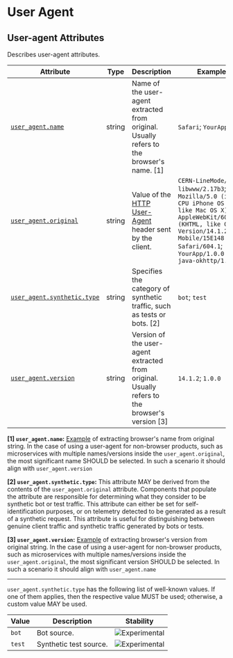 <!--- Hugo front matter used to generate the website version of this page:
--->

<!-- NOTE: THIS FILE IS AUTOGENERATED. DO NOT EDIT BY HAND. -->
<!-- see templates/registry/markdown/attribute_namespace.md.j2 -->

# User Agent

## User-agent Attributes

Describes user-agent attributes.

| Attribute                                                                                           | Type   | Description                                                                                                             | Examples                                                                                                                                                                                                                   | Stability                                                        |
| --------------------------------------------------------------------------------------------------- | ------ | ----------------------------------------------------------------------------------------------------------------------- | -------------------------------------------------------------------------------------------------------------------------------------------------------------------------------------------------------------------------- | ---------------------------------------------------------------- |
| <a id="user-agent-name" href="#user-agent-name">`user_agent.name`</a>                               | string | Name of the user-agent extracted from original. Usually refers to the browser's name. [1]                               | `Safari`; `YourApp`                                                                                                                                                                                                        | ![Experimental](https://img.shields.io/badge/-experimental-blue) |
| <a id="user-agent-original" href="#user-agent-original">`user_agent.original`</a>                   | string | Value of the [HTTP User-Agent](https://www.rfc-editor.org/rfc/rfc9110.html#field.user-agent) header sent by the client. | `CERN-LineMode/2.15 libwww/2.17b3`; `Mozilla/5.0 (iPhone; CPU iPhone OS 14_7_1 like Mac OS X) AppleWebKit/605.1.15 (KHTML, like Gecko) Version/14.1.2 Mobile/15E148 Safari/604.1`; `YourApp/1.0.0 grpc-java-okhttp/1.27.2` | ![Stable](https://img.shields.io/badge/-stable-lightgreen)       |
| <a id="user-agent-synthetic-type" href="#user-agent-synthetic-type">`user_agent.synthetic.type`</a> | string | Specifies the category of synthetic traffic, such as tests or bots. [2]                                                 | `bot`; `test`                                                                                                                                                                                                              | ![Experimental](https://img.shields.io/badge/-experimental-blue) |
| <a id="user-agent-version" href="#user-agent-version">`user_agent.version`</a>                      | string | Version of the user-agent extracted from original. Usually refers to the browser's version [3]                          | `14.1.2`; `1.0.0`                                                                                                                                                                                                          | ![Experimental](https://img.shields.io/badge/-experimental-blue) |

**[1] `user_agent.name`:** [Example](https://www.whatsmyua.info) of extracting browser's name from original string. In the case of using a user-agent for non-browser products, such as microservices with multiple names/versions inside the `user_agent.original`, the most significant name SHOULD be selected. In such a scenario it should align with `user_agent.version`

**[2] `user_agent.synthetic.type`:** This attribute MAY be derived from the contents of the `user_agent.original` attribute. Components that populate the attribute are responsible for determining what they consider to be synthetic bot or test traffic. This attribute can either be set for self-identification purposes, or on telemetry detected to be generated as a result of a synthetic request. This attribute is useful for distinguishing between genuine client traffic and synthetic traffic generated by bots or tests.

**[3] `user_agent.version`:** [Example](https://www.whatsmyua.info) of extracting browser's version from original string. In the case of using a user-agent for non-browser products, such as microservices with multiple names/versions inside the `user_agent.original`, the most significant version SHOULD be selected. In such a scenario it should align with `user_agent.name`

---

`user_agent.synthetic.type` has the following list of well-known values. If one of them applies, then the respective value MUST be used; otherwise, a custom value MAY be used.

| Value  | Description            | Stability                                                        |
| ------ | ---------------------- | ---------------------------------------------------------------- |
| `bot`  | Bot source.            | ![Experimental](https://img.shields.io/badge/-experimental-blue) |
| `test` | Synthetic test source. | ![Experimental](https://img.shields.io/badge/-experimental-blue) |
